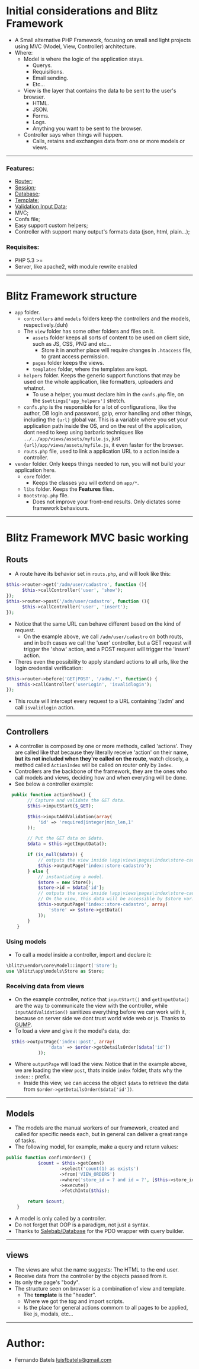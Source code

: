 # Initial considerations and Blitz Framework

* A Small alternative PHP Framework, focusing on small and light projects using MVC (Model, View, Controller) architecture.
* Where:
  * Model is where the logic of the application stays.
     * Querys.
     * Requisitions.
     * Email sending.
     * Etc...
  * View is the layer that contains the data to be sent to the user's browser.
     * HTML.
     * JSON.
     * Forms.
     * Logs.
     * Anything you want to be sent to the browser.
  * Controller says when things will happen.
	   * Calls, retains and exchanges data from one or more models or views.

---
### Features:
* [Router](https://github.com/bramus/router);
* [Session](https://github.com/Bistro/session);
* [Database](https://github.com/salebab/database);
* [Template](https://github.com/thephpleague/plates);
* [Validation Input Data](https://github.com/Wixel/GUMP);
* MVC;
* Confs file;
* Easy support custom helpers;
* Controller with support many output's formats data (json, html, plain...);

### Requisites:
* PHP 5.3 >=
* Server, like apache2, with module rewrite enabled

---
# Blitz Framework structure
* `app` folder.
	- `controllers` and `models` folders keep the controllers and the models, respectively.(duh)
	- The `view` folder has some other folders and files on it.
		- `assets` folder keeps all sorts of content to be used on client side, such as JS, CSS, PNG and etc...
			- Store it in another place will require changes in `.htaccess` file, to grant access permission.
		- `pages` folder keeps the views.
		- `templates` folder, where the templates are kept.
	- `helpers` folder. Keeps the generic support functions that may be used on the whole application, like formatters, uploaders and whatnot.
		- To use a helper, you must declare him in the `confs.php` file, on the `$settings['app_helpers']` stretch.
	- `confs.php` is the responsible for a lot of configurations, like the author, DB login and password, gzip, error handling and other things, including the `{url}` global var. This is a variable where you set your application path inside the OS, and on the rest of the application, dont need to keep using barbaric techniques like `../../app/views/assets/myfile.js`, just `{url}/app/views/assets/myfile.js`, it even faster for the browser.
	- `routs.php` file, used to link a application URL to a action inside a controller.
* `vendor` folder. Only keeps things needed to run, you will not build your application here.
	- `core` folder.
		- Keeps the classes you will extend on `app/*`.
	- `libs` folder. Keeps the **Features** files.
	- `Bootstrap.php` file.
		- Does not improve your front-end results. Only dictates some framework behaviours.

---
# Blitz Framework MVC basic working
## Routs
* A route have its behavior set in `routs.php`, and will look like this:
```php
$this->router->get('/adm/user/cadastro', function (){
      $this->callController('user', 'show');
});
$this->router->post('/adm/user/cadastro', function (){
      $this->callController('user', 'insert');
});
```
* Notice that the same URL can behave different based on the kind of request.
	- On the example above, we call `/adm/user/cadastro` on both routs, and in both cases we call the 'user' controller, but a GET request will trigger the 'show' action, and a POST request will trigger the 'insert' action.
* Theres even the possibility to apply standard actions to all urls, like the login credential verification:
```php
$this->router->before('GET|POST', '/adm/.*', function() {
    $this->callController('userLogin', 'isvalidlogin');
});
```
* This route will intercept every request to a URL containing '/adm' and call `isvalidlogin` action.

---
## Controllers
* A controller is composed by one or more methods, called 'actions'. They are called like that because they literally receive 'action' on their name, **but its not included when they're called on the route**, watch closely, a method called `ActionIndex` will be called on router only by `Index`.
* Controllers are the backbone of the framework, they are the ones who call models and views, deciding how and when everyting will be done.
* See below a controller example:
```php
  public function actionShow() {
		// Capture and validate the GET data.
        $this->inputStart($_GET);

        $this->inputAddValidation(array(
            'id' => 'required|integer|min_len,1'
        ));

		// Put the GET data on $data.
        $data = $this->getInputData();

        if (is_null($data)) {
			// outputs the view inside \app\views\pages\index\store-cadastro.php
            $this->outputPage('index::store-cadastro');
        } else {
			// instantiating a model.
            $store = new Store();
            $store->id = $data['id'];
			// outputs the view inside \app\views\pages\index\store-cadastro.php with the data on $store->getData().
			// On the view, this data will be accessible by $store var.
            $this->outputPage('index::store-cadastro', array(
                'store' => $store->getData()
            ));
        }
    }
```
### Using models
* To call a model inside a controller, import and declare it:
```php
\blitz\vendor\core\Model::import('Store');
use \blitz\app\models\Store as Store;
```
### Receiving data from views
* On the example controller, notice that `inputStart()` and `getInputData()` are the way to communicate the view with the controller, while `inputAddValidation()` sanitizes everything before we can work with it, because on server side we dont trust world wide web or js. Thanks to [GUMP](https://github.com/Wixel/GUMP).
* To load a view and give it the model's data, do:
```php
  $this->outputPage('index::post', array(
                'data' => $order->getDetailsOrder($data['id'])
            ));
```
* Where `outputPage` will load the view. Notice that in the example above, we are loading the view `post`, thats inside `index` folder, thats why the `index::` prefix.
	- Inside this view, we can access the object `$data` to retrieve the data from `$order->getDetailsOrder($data['id'])`.


---
## Models
* The models are the manual workers of our framework, created and called for specific needs each, but in general can deliver a great range of tasks.
* The following model, for example, make a query and return values:
```php
public function confirmOrder() {
            $count = $this->getConn()
                    ->select('count(1) as exists')
                    ->from('VIEW_ORDERS')
                    ->where('store_id = ? and id = ?', [$this->store_id, $this->id])
                    ->execute()
                    ->fetchInto($this);

        return $count;
    }
```
* A model is only called by a controller.
* Do not forget that OOP is a paradigm, not just a syntax.
* Thanks to [Salebab/Database](https://github.com/salebab/database) for the PDO wrapper with query builder.

---
## views
* The views are what the name suggests: The HTML to the end user.
* Receive data from the controller by the objects passed from it.
* Its only the page's "body".
* The structure seen on browser is a combination of view and template.
	- The **template** is the "header".
	- Where we got the *<head> tag* and import scripts.
	- Is the place for general actions commom to all pages to be applied, like js, modals, etc...

---
# Author:

* Fernando Batels <luisfbatels@gmail.com>
